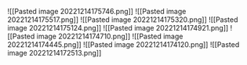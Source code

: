 ![[Pasted image 20221214175746.png]]
![[Pasted image 20221214175517.png]]
![[Pasted image 20221214175320.png]]
![[Pasted image 20221214175124.png]]
![[Pasted image 20221214174921.png]]
![[Pasted image 20221214174710.png]]
![[Pasted image 20221214174445.png]]
![[Pasted image 20221214174120.png]]
![[Pasted image 20221214172513.png]]